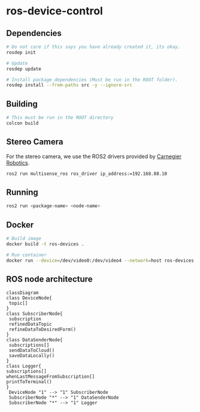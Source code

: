 # ros-device-control

## Dependencies

```bash
# Do not care if this says you have already created it, its okay.
rosdep init

# Update
rosdep update

# Install package dependencies (Must be run in the ROOT folder).
rosdep install --from-paths src -y --ignore-src
```

## Building

```bash
# This must be run in the ROOT directory
colcon build
```

## Stereo Camera

For the stereo camera, we use the ROS2 drivers provided by [Carnegier Robotics](https://github.com/carnegierobotics/multisense_ros2?tab=readme-ov-file).

```bash
ros2 run multisense_ros ros_driver ip_address:=192.168.88.10
```

## Running

```bash
ros2 run <package-name> <node-name>
```

## Docker

```bash
# Build image
docker build -t ros-devices .

# Run container
docker run --device=/dev/video0:/dev/video4 --network=host ros-devices:latest
```

## ROS node architecture

```mermaid
classDiagram
class DeviceNode{
 topic[]
}
class SubscriberNode{
 subscription
 refinedDataTopic
 refineDataToDesiredForm()
}
class DataSenderNode{
 subscriptions[]
 sendDataToCloud()
 saveDataLocally()
}
class Logger{
subscriptions[]
whenLastMessageFromSubscription[]
printToTerminal()
}
 DeviceNode "1" --> "1" SubscriberNode
 SubscriberNode "*" --> "1" DataSenderNode
 SubscriberNode "*" --> "1" Logger
```
